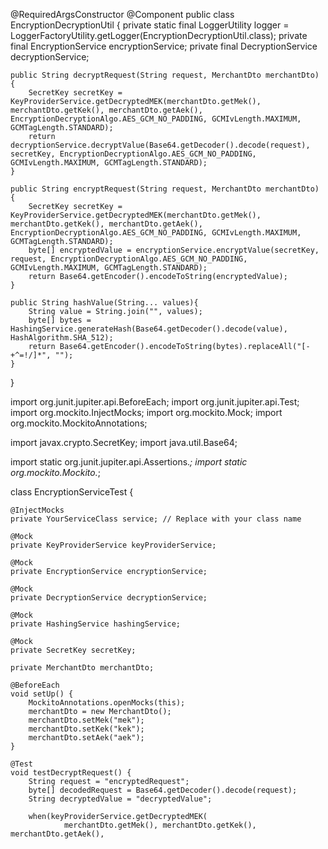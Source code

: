 @RequiredArgsConstructor
@Component
public class EncryptionDecryptionUtil {
    private static final LoggerUtility logger = LoggerFactoryUtility.getLogger(EncryptionDecryptionUtil.class);
    private final EncryptionService encryptionService;
    private final DecryptionService decryptionService;

    public String decryptRequest(String request, MerchantDto merchantDto) {
        SecretKey secretKey = KeyProviderService.getDecryptedMEK(merchantDto.getMek(), merchantDto.getKek(), merchantDto.getAek(), EncryptionDecryptionAlgo.AES_GCM_NO_PADDING, GCMIvLength.MAXIMUM, GCMTagLength.STANDARD);
        return decryptionService.decryptValue(Base64.getDecoder().decode(request), secretKey, EncryptionDecryptionAlgo.AES_GCM_NO_PADDING, GCMIvLength.MAXIMUM, GCMTagLength.STANDARD);
    }

    public String encryptRequest(String request, MerchantDto merchantDto) {
        SecretKey secretKey = KeyProviderService.getDecryptedMEK(merchantDto.getMek(), merchantDto.getKek(), merchantDto.getAek(), EncryptionDecryptionAlgo.AES_GCM_NO_PADDING, GCMIvLength.MAXIMUM, GCMTagLength.STANDARD);
        byte[] encryptedValue = encryptionService.encryptValue(secretKey, request, EncryptionDecryptionAlgo.AES_GCM_NO_PADDING, GCMIvLength.MAXIMUM, GCMTagLength.STANDARD);
        return Base64.getEncoder().encodeToString(encryptedValue);
    }

    public String hashValue(String... values){
        String value = String.join("", values);
        byte[] bytes = HashingService.generateHash(Base64.getDecoder().decode(value), HashAlgorithm.SHA_512);
        return Base64.getEncoder().encodeToString(bytes).replaceAll("[-+^=!/]*", "");
    }

}


import org.junit.jupiter.api.BeforeEach;
import org.junit.jupiter.api.Test;
import org.mockito.InjectMocks;
import org.mockito.Mock;
import org.mockito.MockitoAnnotations;

import javax.crypto.SecretKey;
import java.util.Base64;

import static org.junit.jupiter.api.Assertions.*;
import static org.mockito.Mockito.*;

class EncryptionServiceTest {

    @InjectMocks
    private YourServiceClass service; // Replace with your class name

    @Mock
    private KeyProviderService keyProviderService;

    @Mock
    private EncryptionService encryptionService;

    @Mock
    private DecryptionService decryptionService;

    @Mock
    private HashingService hashingService;

    @Mock
    private SecretKey secretKey;

    private MerchantDto merchantDto;

    @BeforeEach
    void setUp() {
        MockitoAnnotations.openMocks(this);
        merchantDto = new MerchantDto();
        merchantDto.setMek("mek");
        merchantDto.setKek("kek");
        merchantDto.setAek("aek");
    }

    @Test
    void testDecryptRequest() {
        String request = "encryptedRequest";
        byte[] decodedRequest = Base64.getDecoder().decode(request);
        String decryptedValue = "decryptedValue";

        when(keyProviderService.getDecryptedMEK(
                merchantDto.getMek(), merchantDto.getKek(), merchantDto.getAek(),
 

